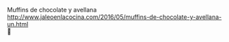 Muffins de chocolate y avellana	http://www.jaleoenlacocina.com/2016/05/muffins-de-chocolate-y-avellana-un.html	
਍